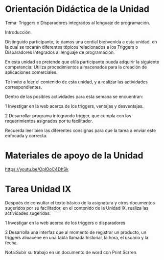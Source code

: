 # Orientación Didáctica de la Unidad

Tema: Triggers o Disparadores integrados al lenguaje de programación.

Introducción.

Distinguido participante, te damos una cordial bienvenida a esta unidad, en la cual se tocarán diferentes tópicos relacionados a los Triggers o Disparadores integrados al lenguaje de programación.

En esta unidad se pretende que el/la participante pueda adquirir la siguiente competencia: Utiliza procedimientos almacenados para la creación de aplicaciones comerciales.

Te invito a leer el contenido de esta unidad, y a realizar las actividades correspondientes.

Dentro de las posibles actividades para esta semana se encuentran:

1 Investigar en la web acerca de los triggers, ventajas y desventajas.

2 Desarrollar programa integrando trigger, que cumpla con los requerimientos asignados por tu facilitador.

Recuerda leer bien las diferentes consignas para que la tarea a enviar este enfocada y correcta.

# Materiales de apoyo de la Unidad

https://youtu.be/OpIOoC4DhSk

# Tarea Unidad IX

Después de consultar el texto básico de la asignatura y otros documentos sugeridos por su facilitador, en el contenido de la Unidad IX, realiza las actividades sugeridas:

1  Investigar en la web acerca de los triggers o disparadores 

2 Desarrolla una interfaz que al momento de registrar un producto, un triggers almacene en una tabla llamada historial, la hora, el usuario y la fecha.

Nota:Subir su trabajo en un documento de word con Print Scrren.